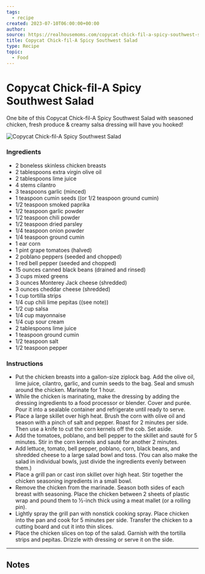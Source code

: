 ```yaml
---
tags:
  - recipe
created: 2023-07-10T06:00:00+00:00
author: 
source: https://realhousemoms.com/copycat-chick-fil-a-spicy-southwest-salad/
title: Copycat Chick-fil-A Spicy Southwest Salad
type: Recipe
topic:
  - Food
---
```


# Copycat Chick-fil-A Spicy Southwest Salad

One bite of this Copycat Chick-fil-A Spicy Southwest Salad with seasoned chicken, fresh produce & creamy salsa dressing will have you hooked!


![Copycat Chick-fil-A Spicy Southwest Salad](https://realhousemoms.com/wp-content/uploads/Copycat-Chick-Fil-A-Spicy-Southwest-Salad-RECIPE-CARD.jpg)

### Ingredients

- 2  boneless skinless chicken breasts
- 2 tablespoons extra virgin olive oil
- 2 tablespoons lime juice
- 4 stems cilantro
- 3 teaspoons garlic (minced)
- 1 teaspoon cumin seeds ((or 1/2 teaspoon ground cumin)
- 1/2 teaspoon smoked paprika
- 1/2 teaspoon garlic powder
- 1/2 teaspoon chili powder
- 1/2 teaspoon dried parsley
- 1/4 teaspoon onion powder
- 1/4 teaspoon ground cumin
- 1 ear corn
- 1 pint grape tomatoes (halved)
- 2  poblano peppers (seeded and chopped)
- 1  red bell pepper (seeded and chopped)
- 15 ounces canned black beans (drained and rinsed)
- 3 cups mixed greens
- 3 ounces Monterey Jack cheese (shredded)
- 3 ounces cheddar cheese (shredded)
- 1 cup tortilla strips
- 1/4 cup chili lime pepitas ((see note))
- 1/2 cup salsa
- 1/4 cup mayonnaise
- 1/4 cup sour cream
- 2 tablespoons lime juice
- 1 teaspoon ground cumin
- 1/2 teaspoon salt
- 1/2 teaspoon pepper

### Instructions

- Put the chicken breasts into a gallon-size ziplock bag. Add the olive oil, lime juice, cilantro, garlic, and cumin seeds to the bag. Seal and smush around the chicken. Marinate for 1 hour.
- While the chicken is marinating, make the dressing by adding the dressing ingredients to a food processor or blender. Cover and purée. Pour it into a sealable container and refrigerate until ready to serve.
- Place a large skillet over high heat. Brush the corn with olive oil and season with a pinch of salt and pepper. Roast for 2 minutes per side. Then use a knife to cut the corn kernels off the cob. Set aside.
- Add the tomatoes, poblano, and bell pepper to the skillet and sauté for 5 minutes. Stir in the corn kernels and sauté for another 2 minutes.
- Add lettuce, tomato, bell pepper, poblano, corn, black beans, and shredded cheese to a large salad bowl and toss. (You can also make the salad in individual bowls, just divide the ingredients evenly between them.)
- Place a grill pan or cast iron skillet over high heat. Stir together the chicken seasoning ingredients in a small bowl.
- Remove the chicken from the marinade. Season both sides of each breast with seasoning. Place the chicken between 2 sheets of plastic wrap and pound them to ½-inch thick using a meat mallet (or a rolling pin).
- Lightly spray the grill pan with nonstick cooking spray. Place chicken into the pan and cook for 5 minutes per side. Transfer the chicken to a cutting board and cut it into thin slices.
- Place the chicken slices on top of the salad. Garnish with the tortilla strips and pepitas. Drizzle with dressing or serve it on the side.

-----

## Notes
